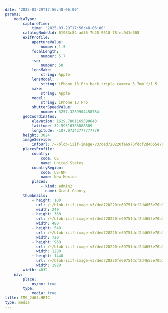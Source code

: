 ```yaml
---
date: "2025-03-29T17:56:48-06:00"
params:
    mediaType:
        captureTime:
            time: "2025-03-29T17:56:48-06:00"
        catalogNodeUid: 01983c84-ad36-7b28-9610-78fec941d608
        exifProfile:
            apertureValue:
                number: 1.5
            focalLength:
                number: 5.7
            iso:
                number: 50
            lensMake:
                string: Apple
            lensModel:
                string: iPhone 13 Pro back triple camera 5.7mm f/1.5
            make:
                string: Apple
            model:
                string: iPhone 13 Pro
            shutterSpeedValue:
                number: 3257.3289904458784
        geoCoordinates:
            elevation: 1629.7801169590643
            latitude: 32.59316388888889
            longitude: -107.97342777777779
        height: 3024
        imageService:
            infoUrl: /~/blob-iiif-image-v3/ded720220fe6975fdcf2d4655e70b3d5e67d134b6987fde42c90a7174d25b579/info.json
        placesProfile:
            country:
                code: US
                name: United States
            countryRegion:
                code: US-NM
                name: New Mexico
            places:
                - kind: admin2
                  name: Grant County
        thumbnails:
            - height: 180
              url: /~/blob-iiif-image-v3/ded720220fe6975fdcf2d4655e70b3d5e67d134b6987fde42c90a7174d25b579/full/240%2C180/0/default.jpg
              width: 240
            - height: 360
              url: /~/blob-iiif-image-v3/ded720220fe6975fdcf2d4655e70b3d5e67d134b6987fde42c90a7174d25b579/full/480%2C360/0/default.jpg
              width: 480
            - height: 540
              url: /~/blob-iiif-image-v3/ded720220fe6975fdcf2d4655e70b3d5e67d134b6987fde42c90a7174d25b579/full/720%2C540/0/default.jpg
              width: 720
            - height: 960
              url: /~/blob-iiif-image-v3/ded720220fe6975fdcf2d4655e70b3d5e67d134b6987fde42c90a7174d25b579/full/1280%2C960/0/default.jpg
              width: 1280
            - height: 1440
              url: /~/blob-iiif-image-v3/ded720220fe6975fdcf2d4655e70b3d5e67d134b6987fde42c90a7174d25b579/full/1920%2C1440/0/default.jpg
              width: 1920
        width: 4032
    nav:
        place:
            us/nm: true
        type:
            media: true
title: IMG_2463.HEIC
type: media
---
```

